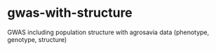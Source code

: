# gwas-with-structure
GWAS including population structure with agrosavia data (phenotype, genotype, structure)
